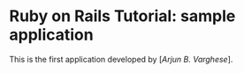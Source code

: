 # Ruby on Rails Tutorial: sample application

This is the first application developed by
[*Arjun B. Varghese*].